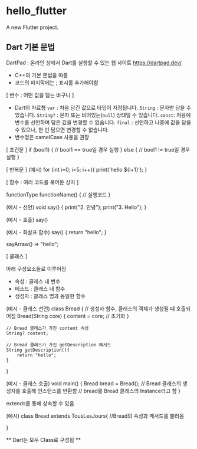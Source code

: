 # hello_flutter

A new Flutter project.

## Dart 기본 문법

DartPad : 온라인 상에서 Dart를 실행할 수 있는 웹 사이트
https://dartpad.dev/

- C++의 기본 문법을 따름
- 코드의 마지막에는 ; 표시를 추가해야함

[ 변수 : 어떤 값을 담는 바구니 ]
- Dart의 자료형
`var` : 처음 담긴 값으로 타입이 지정됩니다.
`String` : 문자만 담을 수 있습니다.
`String?` : 문자 또는 비어있는(`null`) 상태일 수 있습니다.
`const`: 처음에 변수를 선언하며 담은 값을 변경할 수 없습니다.
`final` : 선언하고 나중에 값을 담을 수 있으나, 한 번 담으면 변경할 수 없습니다.
- 변수명은 camelCase 사용을 권장


[ 조건문 ]
if (bool1) {
    // bool1 == true일 경우 실행
} else {
    // bool1 != true일 경우 실행
}


[ 반복문 ]
(예시)
for (int i=0; i<5; i++){
    print('hello ${i+1}');
}


[ 함수 : 여러 코드를 묶어둔 상자 ]

functionType functionName() {
    // 실행코드
}

(예시 - 선언)
void say() {
    print("2. 안녕");
    print("3. Hello");
}

(예시 - 호출)
say() 

(예시 - 화살표 함수)
say() {
    return "hello";
}

sayArraw() => "hello";


[ 클래스 ]

아래 구성요소들로 이루어짐
- 속성 : 클래스 내 변수
- 메소드 : 클래스 내 함수
- 생성자 : 클래스 명과 동일한 함수

(예시 - 클래스 선언)
class Bread {
    // 생성자 함수, 클래스의 객체가 생성될 때 호출되어짐
    Bread(String core) {
        content = core; // 초기화
    }

    // Bread 클래스가 가진 content 속성
    String? content;

    // Bread 클래스가 가진 getDescription 메서드
    String getDescription(){
        return "hello";
    }
}

(예시 - 클래스 호출)
void main() {
    Bread bread = Bread(); // Bread 클래스의 생성자를 호출해 인스턴스를 반환함
    // bread를 Bread 클래스의 Instance라고 함
}

extends를 통해 상속할 수 있음

(예시)
class Bread extends TousLesJours{
    //Bread의 속성과 메서드를 불러옴

}

** Dart는 모두 Class로 구성됨 **
